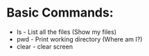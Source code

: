 # Basic Commands:
- ls - List all the files (Show my files)
- pwd - Print working directory (Where am I?)
- clear - clear screen
